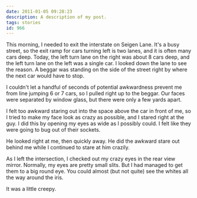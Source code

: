```yaml
---
date: 2011-01-05 09:28:23
description: A description of my post.
tags: stories
id: 966
---
```

This morning, I needed to exit the interstate on Seigen Lane.  It's a busy street, so the exit ramp for cars turning left is two lanes, and it is often many cars deep.  Today, the left turn lane on the right was about 8 cars deep, and the left turn lane on the left was a single car.  I looked down the lane to see the reason.  A beggar was standing on the side of the street right by where the next car would have to stop.

I couldn't let a handful of seconds of potential awkwardness prevent me from line jumping 6 or 7 cars, so I pulled right up to the beggar.  Our faces were separated by window glass, but there were only a few yards apart.
<!--more-->
I felt too awkward staring out into the space above the car in front of me, so I tried to make my face look as crazy as possible, and I stared right at the guy.  I did this by opening my eyes as wide as I possibly could.  I felt like they were going to bug out of their sockets.

He looked right at me, then quickly away.  He did the awkward stare out behind me while I continued to stare at him crazily.

As I left the intersection, I checked out my crazy eyes in the rear view mirror.  Normally, my eyes are pretty small slits.  But I had managed to get them to a big round eye.  You could almost (but not quite) see the whites all the way around the iris.  

It was a little creepy.
